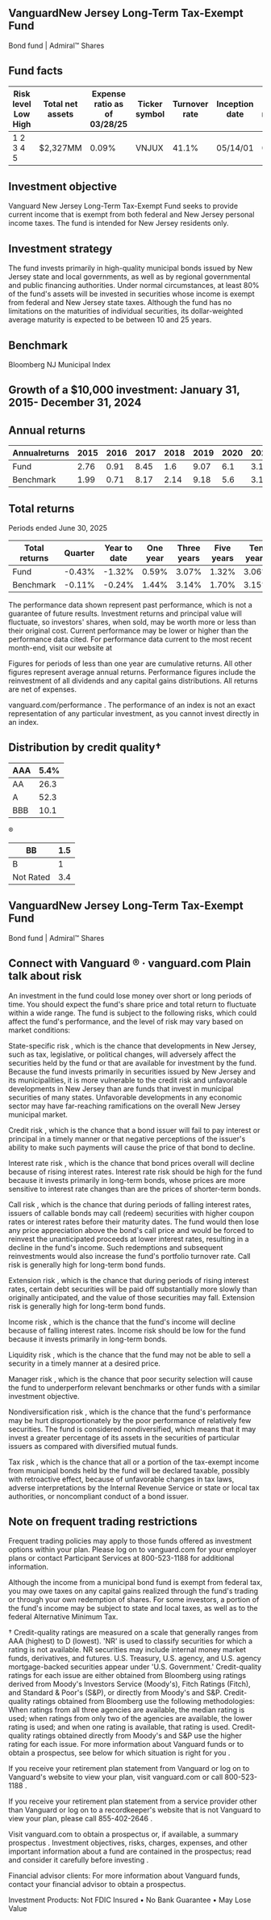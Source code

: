 ## VanguardNew Jersey Long-Term Tax-Exempt Fund

Bond fund | Admiral™ Shares

## Fund facts

| Risk level Low High   | Total net assets   | Expense ratio as of 03/28/25   | Ticker symbol   | Turnover rate   | Inception date   |   Fund number |
|-----------------------|--------------------|--------------------------------|-----------------|-----------------|------------------|---------------|
| 1 2 3 4 5             | $2,327MM           | 0.09%                          | VNJUX           | 41.1%           | 05/14/01         |          0514 |

## Investment objective

Vanguard New Jersey Long-Term Tax-Exempt Fund seeks to provide current income that is exempt from both federal and New Jersey personal income taxes. The fund is intended for New Jersey residents only.

## Investment strategy

The fund invests primarily in high-quality municipal bonds issued by New Jersey state and local governments, as well as by regional governmental and public financing authorities. Under normal circumstances, at least 80% of the fund's assets will be invested in securities whose income is exempt from federal and New Jersey state taxes. Although the fund has no limitations on the maturities of individual securities, its dollar-weighted average maturity is expected to be between 10 and 25 years.

## Benchmark

Bloomberg NJ Municipal Index

## Growth of a $10,000 investment:  January 31, 2015-  December 31, 2024

<!-- image -->

## Annual returns

<!-- image -->

| Annualreturns   |   2015 |   2016 |   2017 |   2018 |   2019 |   2020 |   2021 |   2022 |   2023 |   2024 |
|-----------------|--------|--------|--------|--------|--------|--------|--------|--------|--------|--------|
| Fund            |   2.76 |   0.91 |   8.45 |   1.6  |   9.07 |    6.1 |   3.17 | -10.25 |   8.09 |   2.18 |
| Benchmark       |   1.99 |   0.71 |   8.17 |   2.14 |   9.18 |    5.6 |   3.11 |  -8.94 |   7.72 |   1.37 |

## Total returns

Periods ended June 30, 2025

| Total returns   | Quarter   | Year to date   | One year   | Three years   | Five years   | Ten years   |
|-----------------|-----------|----------------|------------|---------------|--------------|-------------|
| Fund            | -0.43%    | -1.32%         | 0.59%      | 3.07%         | 1.32%        | 3.06%       |
| Benchmark       | -0.11%    | -0.24%         | 1.44%      | 3.14%         | 1.70%        | 3.15%       |

The performance data shown represent past performance, which is not a guarantee of future results. Investment returns and principal value will fluctuate, so investors' shares, when sold, may be worth more or less than their original cost. Current performance may be lower or higher than the performance data cited. For performance data current to the most recent month-end, visit our website at

Figures for periods of less than one year are cumulative returns. All other figures represent average annual returns. Performance figures include the reinvestment of all dividends and any capital gains distributions. All returns are net of expenses.

vanguard.com/performance  . The performance of an index is not an exact representation of any particular investment, as you cannot invest directly in an index.

## Distribution by credit quality†

| AAA   |   5.4% |
|-------|--------|
| AA    |   26.3 |
| A     |   52.3 |
| BBB   |   10.1 |

<!-- image -->

®

<!-- image -->

| BB        |   1.5 |
|-----------|-------|
| B         |   1   |
| Not Rated |   3.4 |

## VanguardNew Jersey Long-Term Tax-Exempt Fund

Bond fund | Admiral™ Shares

## Connect with Vanguard   ® ·    vanguard.com Plain talk about risk

An investment in the fund could lose money over short or long periods of time. You should expect the fund's share price and total return to fluctuate within a wide range. The fund is subject to the following risks, which could affect the fund's performance, and the level of risk may vary based on market conditions:

State-specific risk , which is the chance that developments in New Jersey, such as tax, legislative, or political changes, will adversely affect the securities held by the fund or that are available for investment by the fund. Because the fund invests primarily in securities issued by New Jersey and its municipalities, it is more vulnerable to the credit risk and unfavorable developments in New Jersey than are funds that invest in municipal securities of many states. Unfavorable developments in any economic sector may have far-reaching ramifications on the overall New Jersey municipal market.

Credit risk , which is the chance that a bond issuer will fail to pay interest or principal in a timely manner or that negative perceptions of the issuer's ability to make such payments will cause the price of that bond to decline.

Interest rate risk , which is the chance that bond prices overall will decline because of rising interest rates. Interest rate risk should be high for the fund because it invests primarily in long-term bonds, whose prices are more sensitive to interest rate changes than are the prices of shorter-term bonds.

Call risk , which is the chance that during periods of falling interest rates, issuers of callable bonds may call (redeem) securities with higher coupon rates or interest rates before their maturity dates. The fund would then lose any price appreciation above the bond's call price and would be forced to reinvest the unanticipated proceeds at lower interest rates, resulting in a decline in the fund's income. Such redemptions and subsequent reinvestments would also increase the fund's portfolio turnover rate. Call risk is generally high for long-term bond funds.

Extension risk , which is the chance that during periods of rising interest rates, certain debt securities will be paid off substantially more slowly than originally anticipated, and the value of those securities may fall. Extension risk is generally high for long-term bond funds.

Income risk , which is the chance that the fund's income will decline because of falling interest rates. Income risk should be low for the fund because it invests primarily in long-term bonds.

Liquidity risk , which is the chance that the fund may not be able to sell a security in a timely manner at a desired price.

Manager risk , which is the chance that poor security selection will cause the fund to underperform relevant benchmarks or other funds with a similar investment objective.

Nondiversification risk , which is the chance that the fund's performance may be hurt disproportionately by the poor performance of relatively few securities. The fund is considered nondiversified, which means that it may invest a greater percentage of its assets in the securities of particular issuers as compared with diversified mutual funds.

Tax risk , which is the chance that all or a portion of the tax-exempt income from municipal bonds held by the fund will be declared taxable, possibly with retroactive effect, because of unfavorable changes in tax laws, adverse interpretations by the Internal Revenue Service or state or local tax authorities, or noncompliant conduct of a bond issuer.

## Note on frequent trading restrictions

Frequent trading policies may apply to those funds offered as investment options within your plan. Please log on to   vanguard.com for your employer plans or contact Participant Services at 800-523-1188 for additional information.

Although the income from a municipal bond fund is exempt from federal tax, you may owe taxes on any capital gains realized through the fund's trading or through your own redemption of shares. For some investors, a portion of the fund's income may be subject to state and local taxes, as well as to the federal Alternative Minimum Tax.

† Credit-quality ratings are measured on a scale that generally ranges from AAA (highest) to D (lowest). 'NR' is used to classify securities for which a rating is not available. NR securities may include internal money market funds, derivatives, and futures. U.S. Treasury, U.S. agency, and U.S. agency mortgage-backed securities appear under 'U.S. Government.' Credit-quality ratings for each issue are either obtained from Bloomberg using ratings derived from Moody's Investors Service (Moody's), Fitch Ratings (Fitch), and Standard &amp; Poor's (S&amp;P), or directly from Moody's and S&amp;P. Credit-quality ratings obtained from Bloomberg use the following methodologies: When ratings from all three agencies are available, the median rating is used; when ratings from only two of the agencies are available, the lower rating is used; and when one rating is available, that rating is used. Credit-quality ratings obtained directly from Moody's and S&amp;P use the higher rating for each issue. For more information about Vanguard funds or to obtain a prospectus, see below for which situation is right for you .

If you receive your retirement plan statement from Vanguard or log on to Vanguard's website to view your plan, visit vanguard.com or call 800-523-1188 .

If you receive your retirement plan statement from a service provider other than Vanguard or log on to a recordkeeper's website that is not Vanguard to view your plan, please call 855-402-2646 .

Visit vanguard.com to obtain a prospectus or, if available, a summary prospectus . Investment objectives, risks, charges, expenses, and other important information about a fund are contained in the prospectus; read and consider it carefully before investing .

Financial advisor clients: For more information about Vanguard funds, contact your financial advisor to obtain a prospectus.

Investment Products: Not FDIC Insured • No Bank Guarantee • May Lose Value